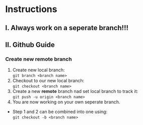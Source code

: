# Instructions

## I. Always work on a seperate branch!!!

## II. Github Guide

### Create new remote branch
1. Create new local branch: <br/> `git branch <branch name>`
2. Checkout to our new local branch: <br/> `git checkout <branch name>`
3. Create a new **remote** branch nad set local branch to track it: <br/> `git push -u origin <branch name>`
4. You are now working on your own seperate branch.


* Step 1 and 2 can be combined into one using: <br/> `git checkout -b <branch name>`